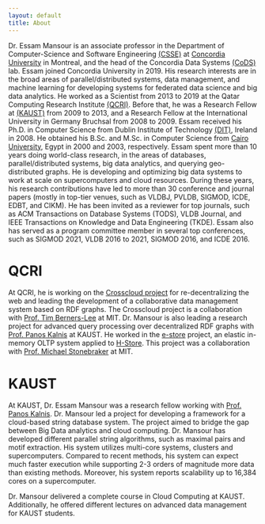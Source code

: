 ```yaml
---
layout: default
title: About
---
```

Dr. Essam Mansour is an associate  professor in the Department of Computer-Science and Software Engineering [(CSSE)](https://www.concordia.ca/ginacody/computer-science-software-eng/faculty.html?fpid=essam-mansour) at [Concordia University](https://www.concordia.ca/) in Montreal, and the head of the Concordia Data Systems [(CoDS)](http://cods.encs.concordia.ca/) lab. Essam joined Concordia University in 2019. His research interests are in the broad areas of parallel/distributed systems, data management, and machine learning for developing systems for federated data science and big data analytics. He worked as a Scientist from 2013 to 2019 at the Qatar Computing Research Institute [(QCRI)](http://qcri.com/). Before that, he was a Research Fellow at [(KAUST)](https://www.kaust.edu.sa/en) from 2009 to 2013, and a Research Fellow at the International University in Germany Bruchsal from 2008 to 2009. Essam received his Ph.D. in Computer Science from Dublin Institute of Technology [(DIT)](http://www.dit.ie/), Ireland in 2008. He obtained his B.Sc. and M.Sc. in Computer Science from [Cairo University](http://www.fci.cu.edu.eg/), Egypt in 2000 and 2003, respectively. Essam spent more than 10 years doing world-class research, in the areas of databases, parallel/distributed systems, big data analytics, and querying geo-distributed graphs. He is developing and optimizing big data systems to work at scale on supercomputers and cloud resources. During these years, his research contributions have led to more than 30 conference and journal papers (mostly in top-tier venues, such as VLDBJ, PVLDB, SIGMOD, ICDE, EDBT, and CIKM). He has been invited as a reviewer for top journals, such as ACM Transactions on Database Systems (TODS), VLDB Journal, and IEEE Transactions on Knowledge and Data Engineering (TKDE). Essam also has served as a program committee member in several top conferences, such as SIGMOD 2021, VLDB 2016 to 2021, SIGMOD 2016, and ICDE 2016.


# QCRI
At QCRI, he is working on the [Crosscloud project](/projects/crosscloud) for re-decentralizing the web and leading the development of a collaborative data management system based on RDF graphs. The Crosscloud project is a collaboration with [Prof. Tim Berners-Lee](https://en.wikipedia.org/wiki/Tim_Berners-Lee) at MIT. Dr. Mansour is also leading a research project for advanced query processing over decentralized RDF graphs with [Prof. Panos Kalnis](http://web.kaust.edu.sa/faculty/PanosKalnis/) at KAUST. He worked in the [e-store](http://dl.acm.org/citation.cfm?id=2735514) project, an elastic in-memory OLTP system applied to [H-Store](http://hstore.cs.brown.edu/). This project was a collaboration with [Prof. Michael Stonebraker](https://en.wikipedia.org/wiki/Michael_Stonebraker) at MIT.

# KAUST
At KAUST, Dr. Essam Mansour was a research fellow working with [Prof. Panos Kalnis](http://web.kaust.edu.sa/faculty/PanosKalnis/). Dr. Mansour led a project for developing a framework for a cloud-based string database system. The project aimed to bridge the gap between Big Data analytics and cloud computing.
Dr. Mansour has developed different parallel string algorithms, such as maximal pairs and motif extraction. His system utilizes multi-core systems, clusters and supercomputers. Compared to recent methods, his system can expect much faster execution while supporting 2-3 orders of magnitude more data than existing methods. Moreover, his system reports scalability up to 16,384 cores on a supercomputer. 

Dr. Mansour delivered a complete course in Cloud Computing at KAUST. Additionally, he offered different lectures on advanced data management for KAUST students.



